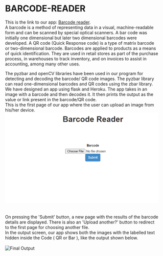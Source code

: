 # BARCODE-READER

This is the link to our app: [Barcode reader](https://barcode-reader-opencv.herokuapp.com/). <br>
A barcode is a method of representing data in a visual, machine-readable form and can be scanned by special optical scanners. A bar code was initially one dimensional but later two dimensional barcodes were developed. A QR code (Quick Response code) is a type of matrix barcode or two-dimensional barcode. Barcodes are applied to products as a means of quick identification. They are used in retail stores as part of the purchase process, in warehouses to track inventory, and on invoices to assist in accounting, among many other uses.

The pyzbar and openCV libraries have been used in our program for detecting and decoding the barcode/ QR code images. The pyzbar library can read one-dimensional barcodes and QR codes using the zbar library. We have designed an app using flask and Heroku. The app takes in an image with a barcode and then decodes it. It then prints the output as the value or link present in the barcode/QR code.<br>
This is the first page of our app where the user can upload an image from his/her device.</br>
<img src="res2.PNG" width="500"/> 
<br><br><br>
On pressing the 'Submit' button, a new page with the results of the barcode details are displayed. There is also an 'Upload another?' button to redirect to the first page for choosing another file.
<br>
In the output screen, our app shows both the images with the labelled text hidden inside the Code ( QR or Bar ), like the output shown below.</br>
</br>
![Final Output](https://github.com/sauravakolia/BARCODE-READER/blob/main/res1.png)


